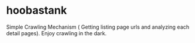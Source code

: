 # hoobastank
Simple Crawling Mechanism ( Getting listing page urls  and analyzing each detail pages). Enjoy crawling in the dark.
